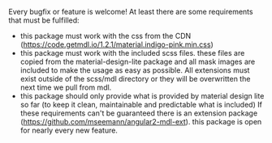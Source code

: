 Every bugfix or feature is welcome! At least there are some requirements that must be fulfilled:

- this package must work with the css from the CDN (https://code.getmdl.io/1.2.1/material.indigo-pink.min.css)
- this package must work with the included scss files. these files are copied from the material-design-lite package and all mask images are included to make the usage as easy as possible. All extensions must exist outside of the scss/mdl directory or they will be overwritten the next time we pull from mdl.
- this package should only provide what is provided by material design lite so far (to keep it clean, maintainable and predictable what is included)
If these requirements can't be guaranteed there is an extension package (https://github.com/mseemann/angular2-mdl-ext). this package is open for nearly every new feature.

